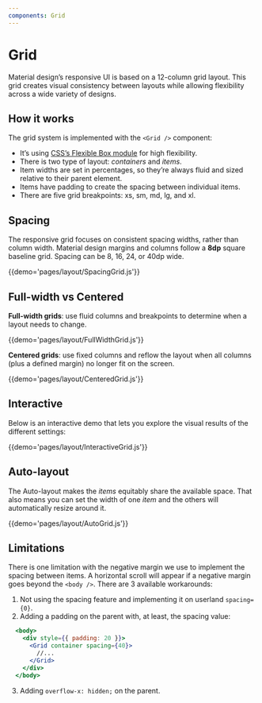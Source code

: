 ```yaml
---
components: Grid
---
```


# Grid

Material design’s responsive UI is based on a 12-column grid layout.
This grid creates visual consistency between layouts while allowing flexibility across a wide variety of designs.

## How it works

The grid system is implemented with the `<Grid />` component:
- It’s using [CSS’s Flexible Box module](https://www.w3.org/TR/css-flexbox-1/) for high flexibility.
- There is two type of layout: *containers* and *items*.
- Item widths are set in percentages, so they’re always fluid and sized relative to their parent element.
- Items have padding to create the spacing between individual items.
- There are five grid breakpoints: xs, sm, md, lg, and xl.

## Spacing

The responsive grid focuses on consistent spacing widths, rather than column width.
Material design margins and columns follow a **8dp** square baseline grid.
Spacing can be 8, 16, 24, or 40dp wide.

{{demo='pages/layout/SpacingGrid.js'}}

## Full-width vs Centered

**Full-width grids**: use fluid columns and breakpoints to determine when a layout needs to change.

{{demo='pages/layout/FullWidthGrid.js'}}

**Centered grids**: use fixed columns and reflow the layout when all columns (plus a defined margin) no longer fit on the screen.

{{demo='pages/layout/CenteredGrid.js'}}

## Interactive

Below is an interactive demo that lets you explore the visual results of the different settings:

{{demo='pages/layout/InteractiveGrid.js'}}

## Auto-layout

The Auto-layout makes the *items* equitably share the available space.
That also means you can set the width of one *item* and the others will automatically resize around it.

{{demo='pages/layout/AutoGrid.js'}}

## Limitations

There is one limitation with the negative margin we use to implement the spacing between items.
A horizontal scroll will appear if a negative margin goes beyond the `<body />`.
There are 3 available workarounds:
1. Not using the spacing feature and implementing it on userland `spacing={0}`.
2. Adding a padding on the parent with, at least, the spacing value:
```jsx
  <body>
    <div style={{ padding: 20 }}>
      <Grid container spacing={40}>
        //...
      </Grid>
    </div>
  </body>
```
3. Adding `overflow-x: hidden;` on the parent.
